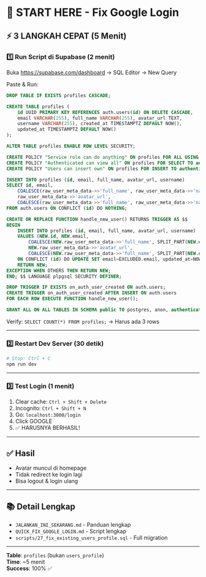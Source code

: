 # 🚀 START HERE - Fix Google Login

## ⚡ 3 LANGKAH CEPAT (5 Menit)

### 1️⃣ Run Script di Supabase (2 menit)

Buka https://supabase.com/dashboard → SQL Editor → New Query

Paste & Run:

```sql
DROP TABLE IF EXISTS profiles CASCADE;

CREATE TABLE profiles (
    id UUID PRIMARY KEY REFERENCES auth.users(id) ON DELETE CASCADE,
    email VARCHAR(255), full_name VARCHAR(255), avatar_url TEXT,
    username VARCHAR(255), created_at TIMESTAMPTZ DEFAULT NOW(),
    updated_at TIMESTAMPTZ DEFAULT NOW()
);

ALTER TABLE profiles ENABLE ROW LEVEL SECURITY;

CREATE POLICY "Service role can do anything" ON profiles FOR ALL USING (true) WITH CHECK (true);
CREATE POLICY "Authenticated can view all" ON profiles FOR SELECT TO authenticated USING (true);
CREATE POLICY "Users can insert own" ON profiles FOR INSERT TO authenticated WITH CHECK (auth.uid() = id);

INSERT INTO profiles (id, email, full_name, avatar_url, username)
SELECT id, email,
    COALESCE(raw_user_meta_data->>'full_name', raw_user_meta_data->>'name', SPLIT_PART(email, '@', 1)),
    raw_user_meta_data->>'avatar_url',
    COALESCE(raw_user_meta_data->>'full_name', raw_user_meta_data->>'name', SPLIT_PART(email, '@', 1))
FROM auth.users ON CONFLICT (id) DO NOTHING;

CREATE OR REPLACE FUNCTION handle_new_user() RETURNS TRIGGER AS $$
BEGIN
    INSERT INTO profiles (id, email, full_name, avatar_url, username)
    VALUES (NEW.id, NEW.email,
        COALESCE(NEW.raw_user_meta_data->>'full_name', SPLIT_PART(NEW.email, '@', 1)),
        NEW.raw_user_meta_data->>'avatar_url',
        COALESCE(NEW.raw_user_meta_data->>'full_name', SPLIT_PART(NEW.email, '@', 1)))
    ON CONFLICT (id) DO UPDATE SET email=EXCLUDED.email, updated_at=NOW();
    RETURN NEW;
EXCEPTION WHEN OTHERS THEN RETURN NEW;
END; $$ LANGUAGE plpgsql SECURITY DEFINER;

DROP TRIGGER IF EXISTS on_auth_user_created ON auth.users;
CREATE TRIGGER on_auth_user_created AFTER INSERT ON auth.users
FOR EACH ROW EXECUTE FUNCTION handle_new_user();

GRANT ALL ON ALL TABLES IN SCHEMA public TO postgres, anon, authenticated, service_role;
```

Verify: `SELECT COUNT(*) FROM profiles;` → Harus ada 3 rows

---

### 2️⃣ Restart Dev Server (30 detik)

```bash
# Stop: Ctrl + C
npm run dev
```

---

### 3️⃣ Test Login (1 menit)

1. Clear cache: `Ctrl + Shift + Delete`
2. Incognito: `Ctrl + Shift + N`
3. Go: `localhost:3000/login`
4. Click GOOGLE
5. ✅ HARUSNYA BERHASIL!

---

## ✅ Hasil

- Avatar muncul di homepage
- Tidak redirect ke login lagi
- Bisa logout & login ulang

---

## 📚 Detail Lengkap

- `JALANKAN_INI_SEKARANG.md` - Panduan lengkap
- `QUICK_FIX_GOOGLE_LOGIN.md` - Script lengkap
- `scripts/27_fix_existing_users_profile.sql` - Full migration

---

**Table**: `profiles` (bukan `users_profile`)  
**Time**: ~5 menit  
**Success**: 100% ✅

